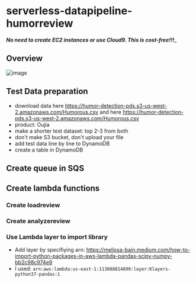 # serverless-datapipeline-humorreview
_**No need to create EC2 instances or use Cloud9. This is cost-free!!!**__
## Overview
![image](https://user-images.githubusercontent.com/39500675/137433077-508dd37d-e140-4bf4-8ffc-427dd02b73ad.png)

## Test Data preparation
- download data here https://humor-detection-pds.s3-us-west-2.amazonaws.com/Humorous.csv and here https://humor-detection-pds.s3-us-west-2.amazonaws.com/Humorous.csv
- product: Oujia 
- make a shorter test dataset: top 2-3 from both
- don't make S3 bucket, don't upload your file
- add test data line by line to DynamoDB
- create a table in DynamoDB
## Create queue in SQS
## Create lambda functions
### Create loadreview
### Create analyzereview
### Use Lambda layer to import library
- Add layer by specifiying arn: https://melissa-bain.medium.com/how-to-import-python-packages-in-aws-lambda-pandas-scipy-numpy-bb2c98c974e9
- I used: ```arn:aws:lambda:us-east-1:113088814899:layer:Klayers-python37-pandas:1```
